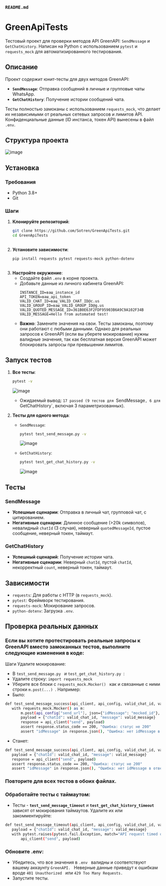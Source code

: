
### `README.md`


# GreenApiTests

Тестовый проект для проверки методов API GreenAPI: `SendMessage` и `GetChatHistory`. Написан на Python с использованием `pytest` и `requests_mock` для автоматизированного тестирования.

## Описание

Проект содержит юнит-тесты для двух методов GreenAPI:
- **`SendMessage`**: Отправка сообщений в личные и групповые чаты WhatsApp.
- **`GetChatHistory`**: Получение истории сообщений чата.

Тесты полностью замоканы с использованием `requests_mock`, что делает их независимыми от реальных сетевых запросов и лимитов API. Конфиденциальные данные (ID инстанса, токен API) вынесены в файл `.env`.

## Структура проекта

![image](https://github.com/user-attachments/assets/0d955d9f-4d71-4b23-8247-578113f8d7eb)


## Установка

### Требования
- Python 3.8+
- Git

### Шаги
1. **Клонируйте репозиторий**:
   ```bash
   git clone https://github.com/Sotren/GreenApiTests.git
   cd GreenApiTests
  

2. **Установите зависимости**:
   ```bash
   pip install requests pytest requests-mock python-dotenv
  

3. **Настройте окружение**:
   - Создайте файл `.env` в корне проекта.
   - Добавьте данные из личного кабинета GreenAPI:
     ```
     INSTANCE_ID=ваш_instance_id
     API_TOKEN=ваш_api_token
     VALID_CHAT_ID=ваш_VALID_CHAT_ID@c.us
     VALID_GROUP_ID=ваш_VALID_GROUP_ID@g.us
     VALID_QUOTED_MESSAGE_ID=361B0E63F2FDF95903B6A9C9A102F34B
     VALID_MESSAGE=Hello from automated test!
     ```
   - **Важно**: Замените значения на свои. Тесты замоканы, поэтому они работают с любыми данными. Однако для реальных запросов к GreenAPI (если вы уберете мокирование) нужны валидные значения, так как бесплатная версия GreenAPI может блокировать запросы при превышении лимитов.

## Запуск тестов

1. **Все тесты**:
   ```bash
   pytest -v
   ```
    ![image](https://github.com/user-attachments/assets/6eac5532-c70b-4a0d-865d-d5fd9eecbbe4)
   - Ожидаемый вывод: `17 passed (9 тестов для `SendMessage`, 6 для `GetChatHistory`, включая 3 параметризованных).

2. **Тесты для одного метода**:
   - `SendMessage`:
     ```bash
     pytest test_send_message.py -v
     ```
      ![image](https://github.com/user-attachments/assets/eddbad5e-f81d-4915-8948-5144c95714fd)

   - `GetChatHistory`:
     ```bash
     pytest test_get_chat_history.py -v
     ```
       ![image](https://github.com/user-attachments/assets/0c74e22d-4851-440d-8b81-73345a6348ee)
## Тесты

### SendMessage
- **Успешные сценарии**: Отправка в личный чат, групповой чат, с цитированием.
- **Негативные сценарии**: Длинное сообщение (>20k символов), невалидный `chatId` (3 случая), неверный `quotedMessageId`, пустое сообщение, неверный токен, таймаут.

### GetChatHistory
- **Успешный сценарий**: Получение истории чата.
- **Негативные сценарии**: Неверный `chatId`, пустой `chatId`, некорректный `count`, неверный токен, таймаут.

## Зависимости

- `requests`: Для работы с HTTP (в `requests_mock`).
- `pytest`: Фреймворк тестирования.
- `requests-mock`: Мокирование запросов.
- `python-dotenv`: Загрузка `.env`.

## Проверка реальных данных

### Если вы хотите протестировать реальные запросы к GreenAPI вместо замоканных тестов, выполните следующие изменения в коде:

Шаги
Удалите мокирование:
- В  `test_send_message.py ` и  `test_get_chat_history.py `:
- Удалите строку:  `import requests_mock `
- Уберите все блоки c  `requests_mock.Mocker() ` как  и связанные с ними строки  `m.post(...) `. Например:
-  Было:
 ```bash
def test_send_message_success(api_client, api_config, valid_chat_id, valid_message):
    with requests_mock.Mocker() as m:
        m.post(api_config["send_url"], json={"idMessage": "mocked_id"}, status_code=200)
        payload = {"chatId": valid_chat_id, "message": valid_message}
        response = api_client("send", payload)
        assert response.status_code == 200, "Ошибка: статус не 200"
        assert "idMessage" in response.json(), "Ошибка: нет idMessage в ответе"
 ```
- Станет:
 ```bash
def test_send_message_success(api_client, api_config, valid_chat_id, valid_message):
    payload = {"chatId": valid_chat_id, "message": valid_message}
    response = api_client("send", payload)
    assert response.status_code == 200, "Ошибка: статус не 200"
    assert "idMessage" in response.json(), "Ошибка: нет idMessage в ответе"
 ``` 
### Повторите для всех тестов в обоих файлах.
 
### Обработайте тесты с таймаутом:
- Тесты - **`test_send_message_timeout`** и  **`test_get_chat_history_timeout`** зависят от мокирования таймаутов. Удалите их или закомментируйте:
 ```bash
 def test_send_message_timeout(api_client, api_config, valid_chat_id, valid_message):
    payload = {"chatId": valid_chat_id, "message": valid_message}
    with pytest.raises(pytest.fail.Exception, match="API request timed out"):
        api_client("send", payload)
```
### Обновите .env:
- Убедитесь, что все значения в  `.env ` валидны и соответствуют вашему аккаунту  `GreenAPI. ` Неверные данные приведут к ошибкам вроде  `401 Unauthorized ` или  `429 Too Many Requests. `
- Запустите тесты.
